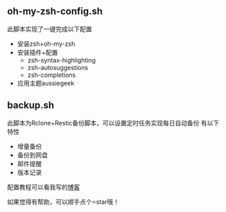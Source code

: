 ## oh-my-zsh-config.sh
此脚本实现了一键完成以下配置
- 安装zsh+oh-my-zsh
- 安装插件+配置
  - zsh-syntax-highlighting
  - zsh-autosuggestions
  - zsh-completions
- 应用主题aussiegeek


## backup.sh
此脚本为Rclone+Restic备份脚本，可以设置定时任务实现每日自动备份
有以下特性
- 增量备份
- 备份到网盘
- 邮件提醒
- 版本记录
  
配置教程可以看我写的[博客](https://kintong3000-me.vercel.app/blog/server-backup-strategy)

如果觉得有帮助，可以顺手点个⭐️star哦！

